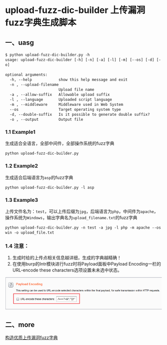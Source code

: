 # upload-fuzz-dic-builder 上传漏洞fuzz字典生成脚本

## 一、uasg

```
$ python upload-fuzz-dic-builder.py -h
usage: upload-fuzz-dic-builder [-h] [-n] [-a] [-l] [-m] [--os] [-d] [-o]

optional arguments:
  -h, --help            show this help message and exit
  -n , --upload-filename
                        Upload file name
  -a , --allow-suffix   Allowable upload suffix
  -l , --language       Uploaded script language
  -m , --middleware     Middleware used in Web System
  --os                  Target operating system type
  -d, --double-suffix   Is it possible to generate double suffix?
  -o , --output         Output file
```

### 1.1 Example1
生成适合全语言，全部中间件，全部操作系统的fuzz字典

```
python upload-fuzz-dic-builder.py
```

### 1.2 Example2
生成适合后端语言为`asp`的fuzz字典

```
python upload-fuzz-dic-builder.py -l asp
```

### 1.3 Example3
上传文件名为：`test`，可以上传后缀为`jpg`，后端语言为`php`，中间件为`apache`，操作系统为`Windows`，输出字典名为`upload_filename.txt`的fuzz字典

```
python upload-fuzz-dic-builder.py -n test -a jpg -l php -m apache --os win -o upload_file.txt
```


### 1.4 注意：

1. 生成时给的上传点相关信息越详细，生成的字典越精确！
2. 在使用burp的Intr模块进行fuzz时将Payload面板中Payload Encoding一栏的URL-encode these characters选项设置未未选中状态。

![burp intruder模块设置](doc/burp_intruder_setting.png)

## 二、more

[构造优质上传漏洞fuzz字典](http://gv7.me/articles/2018/make-upload-vul-fuzz-dic/)